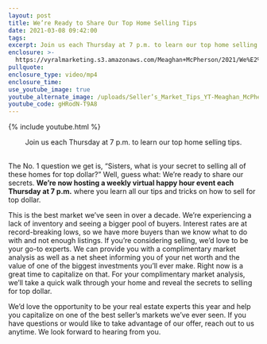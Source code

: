 ```yaml
---
layout: post
title: We’re Ready to Share Our Top Home Selling Tips
date: 2021-03-08 09:42:00
tags:
excerpt: Join us each Thursday at 7 p.m. to learn our top home selling tips. 
enclosure: >-
  https://vyralmarketing.s3.amazonaws.com/Meaghan+McPherson/2021/We%E2%80%99re+Ready+to+Share+Our+Top+Home+Selling+Tips.mp4
pullquote: 
enclosure_type: video/mp4
enclosure_time:
use_youtube_image: true
youtube_alternate_image: /uploads/Seller’s_Market_Tips_YT-Meaghan_McPherson_SS.jpg
youtube_code: gHRodN-T9A8
---
```


{% include youtube.html %}

<center>Join us each Thursday at 7 p.m. to learn our top home selling tips.</center>

<center>&nbsp;</center>

The No. 1 question we get is, “Sisters, what is your secret to selling all of these homes for top dollar?” Well, guess what: We’re ready to share our secrets. **We’re now hosting a weekly virtual happy hour event each Thursday at 7 p.m.** where you learn all our tips and tricks on how to sell for top dollar. 

This is the best market we’ve seen in over a decade. We’re experiencing a lack of inventory and seeing a bigger pool of buyers. Interest rates are at record-breaking lows, so we have more buyers than we know what to do with and not enough listings. If you’re considering selling, we’d love to be your go-to experts. We can provide you with a complimentary market analysis as well as a net sheet informing you of your net worth and the value of one of the biggest investments you’ll ever make. Right now is a great time to capitalize on that. For your complimentary market analysis, we’ll take a quick walk through your home and reveal the secrets to selling for top dollar. 

We’d love the opportunity to be your real estate experts this year and help you capitalize on one of the best seller’s markets we’ve ever seen. If you have questions or would like to take advantage of our offer, reach out to us anytime. We look forward to hearing from you. 

